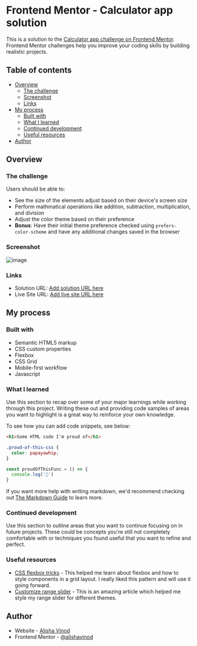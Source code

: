 # Frontend Mentor - Calculator app solution

This is a solution to the [Calculator app challenge on Frontend Mentor](https://www.frontendmentor.io/challenges/calculator-app-9lteq5N29). Frontend Mentor challenges help you improve your coding skills by building realistic projects. 

## Table of contents

- [Overview](#overview)
  - [The challenge](#the-challenge)
  - [Screenshot](#screenshot)
  - [Links](#links)
- [My process](#my-process)
  - [Built with](#built-with)
  - [What I learned](#what-i-learned)
  - [Continued development](#continued-development)
  - [Useful resources](#useful-resources)
- [Author](#author)

## Overview

### The challenge

Users should be able to:

- See the size of the elements adjust based on their device's screen size
- Perform mathmatical operations like addition, subtraction, multiplication, and division
- Adjust the color theme based on their preference
- **Bonus**: Have their initial theme preference checked using `prefers-color-scheme` and have any additional changes saved in the browser

### Screenshot

![image](https://user-images.githubusercontent.com/62168160/128827101-a1c3e750-5a21-4bb3-9c91-154ca3490a3f.png)

### Links

- Solution URL: [Add solution URL here](https://your-solution-url.com)
- Live Site URL: [Add live site URL here](https://https://alishavinod.github.io/Calculator/)

## My process

### Built with

- Semantic HTML5 markup
- CSS custom properties
- Flexbox
- CSS Grid
- Mobile-first workflow
- Javascript

### What I learned

Use this section to recap over some of your major learnings while working through this project. Writing these out and providing code samples of areas you want to highlight is a great way to reinforce your own knowledge.

To see how you can add code snippets, see below:

```html
<h1>Some HTML code I'm proud of</h1>
```
```css
.proud-of-this-css {
  color: papayawhip;
}
```
```js
const proudOfThisFunc = () => {
  console.log('🎉')
}
```

If you want more help with writing markdown, we'd recommend checking out [The Markdown Guide](https://www.markdownguide.org/) to learn more.

### Continued development

Use this section to outline areas that you want to continue focusing on in future projects. These could be concepts you're still not completely comfortable with or techniques you found useful that you want to refine and perfect.

### Useful resources

- [CSS flexbox tricks](https://css-tricks.com/snippets/css/a-guide-to-flexbox/#flexbox-background) - This helped me learn about flexbox and how to style components in a grid layout. I really liked this pattern and will use it going forward.
- [Customize range slider](https://brennaobrien.com/blog/2014/05/style-input-type-range-in-every-browser.html) - This is an amazing article which helped me style my range slider for different themes. 

## Author

- Website - [Alisha Vinod](https://alishavinod.github.io/Portfolio/)
- Frontend Mentor - [@alishavinod](https://www.frontendmentor.io/profile/alishavinod)
